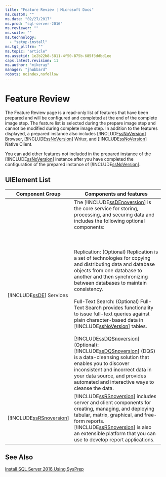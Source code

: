 ```yaml
---
title: "Feature Review | Microsoft Docs"
ms.custom: ""
ms.date: "02/27/2017"
ms.prod: "sql-server-2016"
ms.reviewer: ""
ms.suite: ""
ms.technology: 
  - "setup-install"
ms.tgt_pltfrm: ""
ms.topic: "article"
ms.assetid: 1e2b22b8-5811-4f50-875b-685f3ddbd1ee
caps.latest.revision: 11
ms.author: "mikeray"
manager: "jhubbard"
robots: noindex,nofollow
---
```

# Feature Review
  The Feature Review page is a read-only list of features that have been prepared and will be configured and completed at the end of the complete image step. The feature list is selected during the prepare image step and cannot be modified during complete image step. In addition to the features displayed, a prepared instance also includes [!INCLUDE[ssNoVersion](../a9notintoc/includes/ssnoversion-md.md)] Browser, [!INCLUDE[ssNoVersion](../a9notintoc/includes/ssnoversion-md.md)] Writer, and [!INCLUDE[ssNoVersion](../a9notintoc/includes/ssnoversion-md.md)] Native Client.  
  
 You can add other features not included in the prepared instance of the [!INCLUDE[ssNoVersion](../a9notintoc/includes/ssnoversion-md.md)] instance after you have completed the configuration of the prepared instance of [!INCLUDE[ssNoVersion](../a9notintoc/includes/ssnoversion-md.md)].  
  
## UIElement List  
  
|Component Group|Components and features|  
|---------------------|-----------------------------|  
|[!INCLUDE[ssDE](../a9notintoc/includes/ssde-md.md)] Services|The [!INCLUDE[ssDEnoversion](../a9notintoc/includes/ssdenoversion-md.md)] is the core service for storing, processing, and securing data and includes the following optional components:<br /><br /> <br /><br /> Replication: (Optional) Replication is a set of technologies for copying and distributing data and database objects from one database to another and then synchronizing between databases to maintain consistency.<br /><br /> Full-Text Search: (Optional) Full-Text Search provides functionality to issue full-text queries against plain character-based data in [!INCLUDE[ssNoVersion](../a9notintoc/includes/ssnoversion-md.md)] tables.<br /><br /> [!INCLUDE[ssDQSnoversion](../a9retired/includes/ssdqsnoversion-md.md)] (Optional): [!INCLUDE[ssDQSnoversion](../a9retired/includes/ssdqsnoversion-md.md)] (DQS) is a data-cleansing solution that enables you to discover inconsistent and incorrect data in your data source, and provides automated and interactive ways to cleanse the data.|  
|[!INCLUDE[ssRSnoversion](../a9notintoc/includes/ssrsnoversion-md.md)]|[!INCLUDE[ssRSnoversion](../a9notintoc/includes/ssrsnoversion-md.md)] includes server and client components for creating, managing, and deploying tabular, matrix, graphical, and free-form reports. [!INCLUDE[ssRSnoversion](../a9notintoc/includes/ssrsnoversion-md.md)] is also an extensible platform that you can use to develop report applications.|  
  
## See Also  
 [Install SQL Server 2016 Using SysPrep](../database-engine/install/windows/install-sql-server-using-sysprep.md)  
  
  